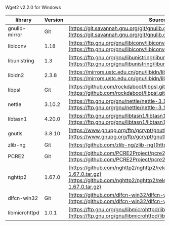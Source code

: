 Wget2 v2.2.0 for Windows

| library       | Version  | Source              |
|---------------| ---------------------|-----------------------|
| gnulib-mirror | Git    | [https://git.savannah.gnu.org/git/gnulib.git](https://git.savannah.gnu.org/git/gnulib.git)  |
| libiconv      | 1.18   | [https://ftp.gnu.org/gnu/libiconv/libiconv-1.18.tar.gz](https://ftp.gnu.org/gnu/libiconv/libiconv-1.18.tar.gz)  |
| libunistring  | 1.3    | [https://ftp.gnu.org/gnu/libunistring/libunistring-1.3.tar.gz](https://ftp.gnu.org/gnu/libunistring/libunistring-1.3.tar.gz) |
| libidn2       | 2.3.8  | [https://mirrors.ustc.edu.cn/gnu/libidn/libidn2-2.3.8.tar.gz](https://mirrors.ustc.edu.cn/gnu/libidn/libidn2-2.3.8.tar.gz) |
| libpsl        | Git    | [https://github.com/rockdaboot/libpsl.git](https://github.com/rockdaboot/libpsl.git)  |
| nettle        | 3.10.2 | [https://ftp.gnu.org/gnu/nettle/nettle-3.10.2.tar.gz](https://ftp.gnu.org/gnu/nettle/nettle-3.10.2.tar.gz)  |
| libtasn1      | 4.20.0 | [https://ftp.gnu.org/gnu/libtasn1/libtasn1-4.20.0.tar.gz](https://ftp.gnu.org/gnu/libtasn1/libtasn1-4.20.0.tar.gz) |
| gnutls        | 3.8.10 | [https://www.gnupg.org/ftp/gcrypt/gnutls/v3.8/gnutls-3.8.10.tar.xz](https://www.gnupg.org/ftp/gcrypt/gnutls/v3.8/gnutls-3.8.10.tar.xz)  |
| zlib-ng       | Git    | [https://github.com/zlib-ng/zlib-ng](https://github.com/zlib-ng/zlib-ng)  |
| PCRE2         | Git    | [https://github.com/PCRE2Project/pcre2](https://github.com/PCRE2Project/pcre2) |
| nghttp2       | 1.67.0 | [https://github.com/nghttp2/nghttp2/releases/download/v1.67.0/nghttp2-1.67.0.tar.gz](https://github.com/nghttp2/nghttp2/releases/download/v1.67.0/nghttp2-1.67.0.tar.gz) |
| dlfcn-win32   | Git    | [https://github.com/dlfcn-win32/dlfcn-win32.git](https://github.com/dlfcn-win32/dlfcn-win32.git)  |
| libmicrohttpd | 1.0.1  | [https://ftp.gnu.org/gnu/libmicrohttpd/libmicrohttpd-latest.tar.gz](https://ftp.gnu.org/gnu/libmicrohttpd/libmicrohttpd-latest.tar.gz)  |
